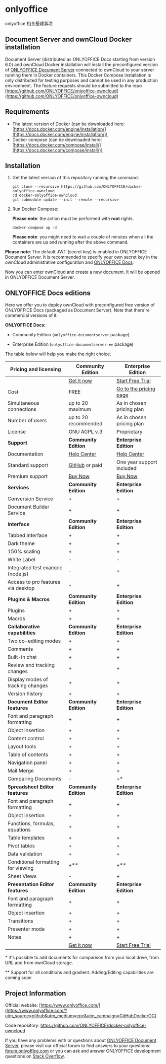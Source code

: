 # onlyoffice
onlyoffice 相关搭建事项
## Document Server and ownCloud Docker installation

Document Server (distributed as ONLYOFFICE Docs starting from version 6.0) and ownCloud Docker installation will install the preconfigured version of [ONLYOFFICE Document Server][2] connected to ownCloud to your server running them in Docker containers.
This Docker Compose installation is only distributed for testing purposes and cannot be used in any production environment. 
The feature requests should be submitted to the repo [https://github.com/ONLYOFFICE/onlyoffice-owncloud](https://github.com/ONLYOFFICE/onlyoffice-owncloud)


## Requirements

* The latest version of Docker (can be downloaded here: [https://docs.docker.com/engine/installation/](https://docs.docker.com/engine/installation/))
* Docker compose (can be downloaded here: [https://docs.docker.com/compose/install/](https://docs.docker.com/compose/install/))


## Installation

1. Get the latest version of this repository running the command:

    ```
    git clone --recursive https://github.com/ONLYOFFICE/docker-onlyoffice-owncloud
    cd docker-onlyoffice-owncloud
    git submodule update --init --remote --recursive
    ```

2. Run Docker Compose:

    **Please note**: the action must be performed with **root** rights.

    ```
    docker-compose up -d
    ```

    **Please note**: you might need to wait a couple of minutes when all the containers are up and running after the above command.

**Please note**: The default JWT (secret key) is enabled in ONLYOFFICE Document Server. It is recommended to specify your own secret key in the ownCloud administrative configuration and [ONLYOFFICE Docs](https://helpcenter.onlyoffice.com/installation/docs-configure-jwt.aspx).

Now you can enter ownCloud and create a new document. It will be opened in ONLYOFFICE Document Server.


## ONLYOFFICE Docs editions

Here we offer you to deploy ownCloud with preconfigured free version of ONLYOFFICE Docs (packaged as Document Server). Note that there're commercial versions of it. 

**ONLYOFFICE Docs:**

* Community Edition (`onlyoffice-documentserver` package)

* Enterprise Edition (`onlyoffice-documentserver-ee` package)

The table below will help you make the right choice.

| Pricing and licensing | Community Edition | Enterprise Edition |
| ------------- | ------------- | ------------- |
| | [Get it now](https://www.onlyoffice.com/download-docs.aspx?utm_source=github&utm_medium=cpc&utm_campaign=GitHubDockerOC#docs-community)  | [Start Free Trial](https://www.onlyoffice.com/download-docs.aspx?utm_source=github&utm_medium=cpc&utm_campaign=GitHubDockerOC#docs-enterprise)  |
| Cost  | FREE  | [Go to the pricing page](https://www.onlyoffice.com/docs-enterprise-prices.aspx?utm_source=github&utm_medium=cpc&utm_campaign=GitHubDockerOC)  |
| Simultaneous connections | up to 20 maximum  | As in chosen pricing plan |
| Number of users | up to 20 recommended | As in chosen pricing plan |
| License | GNU AGPL v.3 | Proprietary |
| **Support** | **Community Edition** | **Enterprise Edition** | 
| Documentation | [Help Center](https://helpcenter.onlyoffice.com/installation/docs-community-index.aspx) | [Help Center](https://helpcenter.onlyoffice.com/installation/docs-enterprise-index.aspx) |
| Standard support | [GitHub](https://github.com/ONLYOFFICE/DocumentServer/issues) or paid | One year support included |
| Premium support | [Buy Now](https://www.onlyoffice.com/support.aspx?utm_source=github&utm_medium=cpc&utm_campaign=GitHubDockerOC) | [Buy Now](https://www.onlyoffice.com/support.aspx?utm_source=github&utm_medium=cpc&utm_campaign=GitHubDockerOC) |
| **Services** | **Community Edition** | **Enterprise Edition** | 
| Conversion Service                | + | + | 
| Document Builder Service          | + | + | 
| **Interface** | **Community Edition** | **Enterprise Edition** |
| Tabbed interface                       | + | + |
| Dark theme                             | + | + |
| 150% scaling                           | + | + |
| White Label                            | - | - |
| Integrated test example (node.js)      | - | + |
| Access to pro features via desktop     | - | + |
| **Plugins & Macros** | **Community Edition** | **Enterprise Edition** |
| Plugins                           | + | + |
| Macros                            | + | + |
| **Collaborative capabilities** | **Community Edition** | **Enterprise Edition** |
| Two co-editing modes              | + | + |
| Comments                          | + | + |
| Built-in chat                     | + | + |
| Review and tracking changes       | + | + |
| Display modes of tracking changes | + | + |
| Version history                   | + | + |
| **Document Editor features** | **Community Edition** | **Enterprise Edition** |
| Font and paragraph formatting   | + | + |
| Object insertion                | + | + |
| Content control                 | + | + |
| Layout tools                    | + | + |
| Table of contents               | + | + |
| Navigation panel                | + | + |
| Mail Merge                      | + | + |
| Comparing Documents             | - | +* |
| **Spreadsheet Editor features** | **Community Edition** | **Enterprise Edition** |
| Font and paragraph formatting   | + | + |
| Object insertion                | + | + |
| Functions, formulas, equations  | + | + |
| Table templates                 | + | + |
| Pivot tables                    | + | + |
| Data validation                 | + | + |
| Conditional formatting  for viewing | +** | +** |
| Sheet Views                     | - | + |
| **Presentation Editor features** | **Community Edition** | **Enterprise Edition** |
| Font and paragraph formatting   | + | + |
| Object insertion                | + | + |
| Transitions                     | + | + |
| Presenter mode                  | + | + |
| Notes                           | + | + |
| | [Get it now](https://www.onlyoffice.com/download-docs.aspx?utm_source=github&utm_medium=cpc&utm_campaign=GitHubDockerOC#docs-community)  | [Start Free Trial](https://www.onlyoffice.com/download-docs.aspx?utm_source=github&utm_medium=cpc&utm_campaign=GitHubDockerOC#docs-enterprise)  |

\*  It's possible to add documents for comparison from your local drive, from URL and from ownCloud storage.

\** Support for all conditions and gradient. Adding/Editing capabilities are coming soon


## Project Information

Official website: [https://www.onlyoffice.com/](https://www.onlyoffice.com/?utm_source=github&utm_medium=cpc&utm_campaign=GitHubDockerOC)

Code repository: https://github.com/ONLYOFFICE/docker-onlyoffice-owncloud

If you have any problems with or questions about [ONLYOFFICE Document Server][2], please visit our official forum to find answers to your questions: [forum.onlyoffice.com][1] or you can ask and answer ONLYOFFICE development questions on [Stack Overflow][3].

[1]: https://forum.onlyoffice.com
[2]: https://github.com/ONLYOFFICE/DocumentServer
[3]: http://stackoverflow.com/questions/tagged/onlyoffice
